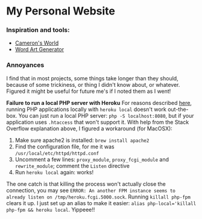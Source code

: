 # My Personal Website

### Inspiration and tools:

- [Cameron's World](https://www.cameronsworld.net/)
- [Word Art Generator](https://makewordart.com/)


### Annoyances
I find that in most projects, some things take longer than they should, because of some trickiness, or thing I didn't know about, or whatever. Figured it might be useful for future me's if I noted them as I went!

**Failure to run a local PHP server with Heroku**
For reasons described [here](https://stackoverflow.com/questions/36362484/heroku-php-getting-started-doesn-t-run-locally-on-osx/36449401#36449401), running PHP applications locally with `heroku local` doesn't work out-the-box. You can just run a local PHP server: `php -S localhost:8080`, but if your application uses `.htaccess` that won't support it. With help from the Stack Overflow explanation above, I figured a workaround (for MacOSX):

1. Make sure apache2 is installed: `brew install apache2`
2. Find the configuration file, for me it was `/usr/local/etc/httpd/httpd.conf`
3. Uncomment a few lines: `proxy_module`, `proxy_fcgi_module` and `rewrite_module`; comment the `Listen` directive
4. Run `heroku local` again: works!

The one catch is that killing the process won't actually close the connection, you may see `ERROR: An another FPM instance seems to already listen on /tmp/heroku.fcgi.5000.sock`. Running `killall php-fpm` clears it up. I just set up an alias to make it easier: `alias php-local='killall php-fpm && heroku local`. Yippeee!!
